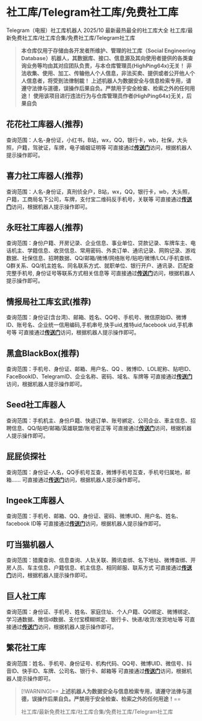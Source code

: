 # 社工库/Telegram社工库/免费社工库

Telegram（电报）社工库机器人
2025/10 最新最热最全的社工库大全
社工库/最新免费社工库/社工库合集/免费社工库/Telegram社工库

> **本仓库仅用于存储由各开发者所维护、管理的社工库（Social Engineering Database）机器人，其数据库、接口、信息源及其向使用者提供的各类查询业务等均由其对应团队负责，与本仓库管理员(HighPing64x)无关！**
> **非法收集、使用、加工、传输他人个人信息，非法买卖、提供或者公开他人个人信息者，将受到法律制裁！**
> **上述机器人为数据安全与信息检索专用，请遵守法律与道德，误操作后果自负。严禁用于安全检查、检索之外的任何用途！**
> **使用该项目进行违法行为与仓库管理员作者(HighPing64x)无关，后果自负**

## 花花社工库器人(推荐)
查询范围：人名-身份证，小红书，B站，wx，QQ，银行卡，wb，社保，大头照，户籍，驾驶证，车牌，电子婚姻证明等
可直接通过[**传送门**](https://t.me/sgkvipbot?start=vip_1395007)访问，根据机器人提示操作即可。

## 喜力社工库器人(推荐)
查询范围：人名-身份证，真刑侦全户，B站，wx，QQ，银行卡，wb，大头照，户籍，工商局名下公司，车牌，支付宝二维码反手机号，关联等
可直接通过[**传送门**](http://t.me/xilisgk_bot?start=E7qumJTGoQRzVV6)访问，根据机器人提示操作即可。

## 永旺社工库器人(推荐)
查询范围：身份户籍、开房记录、企业信息、事业单位、贷款记录、车牌车主、电话机主、学籍信息、收货信息、常用密码、外卖订单、通讯记录、网购记录、游戏数据、社保信息、招聘数据、QQ/邮箱/微博/网络账号/贴吧/微博/LOL/手机查绑、Q群关系、QQ/机主姓名、同名联系方式、就职单位、银行开户、通讯录、匹配查完整手机号, 身份证号等联系方式相关信息等
可直接通过[**传送门**](https://t.me/AEON_SGKBOT?start=6NC9619FHMM052IP)访问，根据机器人提示操作即可。

## 情报局社工库玄武(推荐)
查询范围：身份证(含台湾)、邮箱、姓名、QQ号、手机号、微信原始ID、微博ID、账号名、企业统一信用编码,手机串号,快手uid,推特uid,facebook uid,手机串号等
可直接通过[**传送门**](https://t.me/QingBaoJuXuanwubot?start=Nzk5MjI0MTQ3Mw==)访问，根据机器人提示操作即可。

## 黑盒BlackBox(推荐)
查询范围：手机号、身份证、邮箱、用户名、QQ 、微博ID、LOL昵称、贴吧ID、FaceBookID、TelegramID、企业名称、密码、域名、车牌等
可直接通过[**传送门**](https://t.me/BOXsgkbot?start=sH9j0Oz)访问，根据机器人提示操作即可。

## Seed社工库器人
查询范围：手机机主、身份戶籍、快遞订单、账号綁定、公司企业、車主信息、招聘信息、QQ/貼吧/邮箱/英雄联盟/账号密正等
可直接通过[**传送门**](https://t.me/SeedSGKBOT?start=PcTZ6SMFtTZcgXJ6UizCuh)访问，根据机器人提示操作即可。

## 屁屁侦探社
查询范围：身份证-人名，QQ手机号互查，微博手机号互查，手机号归属地，邮箱……
可直接通过[**传送门**](http://t.me/ppsgk_bot?start=7992241473)访问，根据机器人提示操作即可。

## Ingeek工库器人
查询范围：手机号、邮箱、QQ、身份证、密码、微博UID、用户名、姓名、facebook ID等
可直接通过[**传送门**](https://t.me/ingeeksgkbot?start=Nzk5MjI0MTQ3Mw==)访问，根据机器人提示操作即可。

## 叮当猫机器人
查询范围：猎魔查询、信息查询、人轨关联、腾讯查绑、名下地址、微博查绑、开房人员、车主信息、户籍信息、机主信息、相同邮服、联系方式
可直接通过[**传送门**](https://t.me/DingDangCats_Bot?start=826a16852fafb484)访问，根据机器人提示操作即可。

## 巨人社工库
查询范围：身份证、手机号、姓名、家庭住址、个人户籍、QQ绑定、微博绑定、学习通数据、微信id数据、支付宝模糊绑定、银行卡、快递/收货/发货地址等
可直接通过[**传送门**](https://t.me/jrsgk2_bot?start=Nzk5MjI0MTQ3Mw==)访问，根据机器人提示操作即可。

## 繁花社工库
查询范围：姓名、手机号、身份证号、机构代码、QQ号、微博UID、微信号、抖音ID、快手ID、车牌、公司名、银行卡、邮箱等
可直接通过[**传送门**](t.me/FanHuaSGK_bot?start=FanHua_PEVGTDTF)访问，根据机器人提示操作即可。

> [!WARNING]\==
> **上述机器人为数据安全与信息检索专用，请遵守法律与道德，误操作后果自负。严禁用于安全检查、检索之外的任何用途！**==
>
> 社工库/最新免费社工库/社工库合集/免费社工库/Telegram社工库

